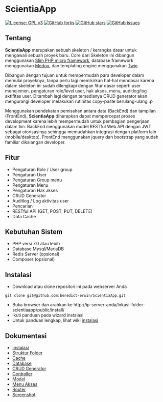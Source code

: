 # ScientiaApp
[![License: GPL v3](https://img.shields.io/github/license/benedict-erwin/ScientiaApp.svg?color=blue)](https://github.com/benedict-erwin/ScientiaApp/blob/master/LICENSE.md)
[![GitHub forks](https://img.shields.io/github/forks/benedict-erwin/ScientiaApp.svg)](https://github.com/benedict-erwin/ScientiaApp/network)
[![GitHub stars](https://img.shields.io/github/stars/benedict-erwin/ScientiaApp.svg)](https://github.com/benedict-erwin/ScientiaApp/stargazers)
[![GitHub issues](https://img.shields.io/github/issues/benedict-erwin/ScientiaApp.svg)](https://github.com/benedict-erwin/ScientiaApp/issues)

## Tentang
**ScientiaApp** merupakan sebuah skeleton / kerangka dasar untuk mengawali sebuah proyek baru. Core dari Skeleton ini dibangun menggunakan [Slim PHP micro framework](https://www.slimframework.com/), database framework menggunakan [Medoo](https://medoo.in/), dan templating engine menggunakan [Twig](https://twig.symfony.com/).

Dibangun dengan tujuan untuk mempermudah para developer dalam memulai proyeknya, tanpa perlu lagi memikirkan hal-hal mendasar karena dalam skeleton ini sudah dilengkapi dengan fitur dasar seperti user menejemen, pengaturan role/level user, hak akses, menu, auditlog/log aktifitas user. Ditambah lagi dengan tersedianya CRUD generator akan mengurangi developer melakukan rutinitas copy-paste berulang-ulang :p

Menggunakan pendekatan pemisahan antara data (BackEnd) dan tampilan (FrontEnd), **ScientiaApp** diharapkan dapat mempercepat proses development karena lebih mempermudah untuk pembagian pengerjaan dalam tim.
BackEnd menggunakan model RESTful Web API dengan JWT sebagai otorisasinya sehingga memudahkan integrasi dengan platform lain (mobile/desktop).
FrontEnd menggunakan jquery dan bootstrap yang sudah familiar dikalangan developer.

## Fitur
* Pengaturan Role / User group
* Pengaturan User
* Pengaturan Group menu
* Pengaturan Menu
* Pengaturan Hak akses
* CRUD Generator
* Auditlog / Log aktivitas user
* Pencarian
* RESTful API (GET, POST, PUT, DELETE)
* Data Cache

## Kebutuhan Sistem
* PHP versi 7.0 atau lebih
* Database Mysql/MariaDB
* Redis Server (opsional)
* Composer (opsional)

## Instalasi
* Download atau clone repositori ini pada webserver Anda
```
git clone git@github.com:benedict-erwin/ScientiaApp.git
```
* Buka browser dan arahkan ke http://ip-server-anda/lokasi-folder-scientiaapp/public/install/
* Ikuti panduan pada wizard instalasi
* Untuk panduan lengkap, lihat wiki [instalasi](https://github.com/benedict-erwin/ScientiaApp/wiki/Instalasi)

## Dokumentasi
* [Instalasi](https://github.com/benedict-erwin/ScientiaApp/wiki/1.-Instalasi)
* [Struktur Folder](https://github.com/benedict-erwin/ScientiaApp/wiki/2.-Struktur-Folder)
* [Cache](https://github.com/benedict-erwin/ScientiaApp/wiki/3.-Cache)
* [Database](https://github.com/benedict-erwin/ScientiaApp/wiki/4.-Database)
* [CRUD Generator](https://github.com/benedict-erwin/ScientiaApp/wiki/5.-CRUD-Generator)
* [Controller](https://github.com/benedict-erwin/ScientiaApp/wiki/6.-Controller)
* [Model](https://github.com/benedict-erwin/ScientiaApp/wiki/7.-Model)
* [Menu Akses](https://github.com/benedict-erwin/ScientiaApp/wiki/8.-Menu-Akses)
* [Router](https://github.com/benedict-erwin/ScientiaApp/wiki/9.-Router)
* [Screenshot](https://github.com/benedict-erwin/ScientiaApp/wiki/6.-Screenshot)